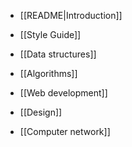 - [[README|Introduction]]
- [[Style Guide]]

- [[Data structures]]
- [[Algorithms]]
- [[Web development]]
- [[Design]]
- [[Computer network]]